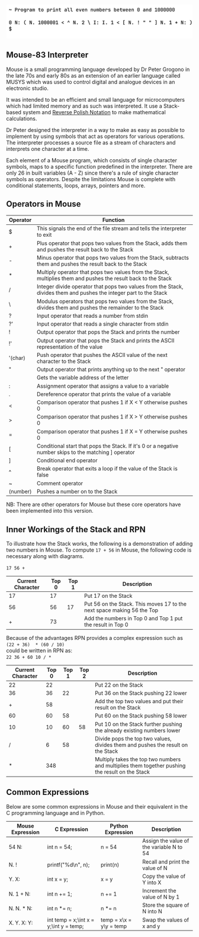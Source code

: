 ![plot](./assets/banner.png)

## Mouse-83 Interpreter
Mouse is a small programming language developed by Dr Peter Grogono in the late
70s and early 80s as an extension of an earlier language called MUSYS which was
used to control digital and analogue devices in an electronic studio.  

It was intended to be an efficient and small language for microcomputers which
had limited memory and as such was interpreted. It use a Stack-based system and
[Reverse Polish Notation](https://en.wikipedia.org/wiki/Reverse_Polish_notation) to make mathematical calculations.  

Dr Peter designed the interpreter in a way to make as easy as possible to implement
by using symbols that act as operators for various operations. The interpreter
processes a source file as a stream of characters and interprets one character at
a time.  

Each element of a Mouse program, which consists of single character symbols, maps
to a specific function predefined in the interpreter. There are only 26 in built
variables (A - Z) since there's a rule of single character symbols as operators.
Despite the limitations Mouse is complete with conditional statements, loops,
arrays, pointers and more.


## Operators in Mouse
| Operator | Function                                                                                                           |
| -------- | ------------------------------------------------------------------------------------------------------------------ |
| $        | This signals the end of the file stream and tells the interpreter to exit                                          |
| +        | Plus operator that pops two values from the Stack, adds them and pushes the result back to the Stack               |
| -        | Minus operator that pops two values from the Stack, subtracts them and pushes the result back to the Stack         |
| *        | Multiply operator that pops two values from the Stack, multiplies them and pushes the result back to the Stack     |
| /        | Integer divide operator that pops two values from the Stack, divides them and pushes the integer part to the Stack |
| \        | Modulus operators that pops two values from the Stack, divides them and pushes the remainder to the Stack          |
| ?        | Input operator that reads a number from stdin                                                                      |
| ?'       | Input operator that reads a single character from stdin                                                            |
| !        | Output operator that pops the Stack and prints the number                                                          |
| !'       | Output operator that pops the Stack and prints the ASCII representation of the value                               |
| '(char)  | Push operator that pushes the ASCII value of the next character to the Stack                                       |
| "        | Output operator that prints anything up to the next " operator                                                     |
| <letter> | Gets the variable address of the letter                                                                            |
| :        | Assignment operator that assigns a value to a variable                                                             |
| .        | Dereference operator that prints the value of a variable                                                           |
| <        | Comparison operator that pushes 1 if X < Y otherwise pushes 0                                                      |
| >        | Comparison operator that pushes 1 if X > Y otherwise pushes 0                                                      |
| =        | Comparison operator that pushes 1 if X = Y otherwise pushes 0                                                      |
| [        | Conditional start that pops the Stack. If it's 0 or a negative number skips to the matching ] operator             |
| ]        | Conditional end operator                                                                                           |
| ^        | Break operator that exits a loop if the value of the Stack is false                                                |
| ~        | Comment operator                                                                                                   |
| (number) | Pushes a number on to the Stack                                                                                    |

NB: There are other operators for Mouse but these core operators have been implemented into this version.


## Inner Workings of the Stack and RPN
To illustrate how the Stack works, the following is a demonstration of adding two numbers
in Mouse. To compute ``17 + 56`` in Mouse, the following code is necessary along with
diagrams.

`` 17 56 + ``

| Current Character | Top 0 | Top 1 | Description                                                            |
| ----------------- | ----- | ----- | ---------------------------------------------------------------------- |
| 17                | 17    |       | Put 17 on the Stack                                                    |
| 56                | 56    | 17    | Put 56 on the Stack. This moves 17 to the next space making 56 the Top |
| +                 | 73    |       | Add the numbers in Top 0 and Top 1 put the result in Top 0             |

   
Because of the advantages RPN provides a complex expression such as  
``(22 + 36)  * (60 / 10)``  
could be written in RPN as:  
``22 36 + 60 10 / *``

| Current Character | Top 0 | Top 1 | Top 2 | Description                                                                                     |
| ----------------- | ----- | ----- | ----- | ----------------------------------------------------------------------------------------------- |
| 22                | 22    |       |       | Put 22 on the Stack                                                                             |
| 36                | 36    | 22    |       | Put 36 on the Stack pushing 22 lower                                                            |
| +                 | 58    |       |       | Add the top two values and put their result on the Stack                                        |
| 60                | 60    | 58    |       | Put 60 on the Stack pushing 58 lower                                                            |
| 10                | 10    | 60    | 58    | Put 10 on the Stack further pushing the already existing numbers lower                          |
| /                 | 6     | 58    |       | Divide pops the top two values, divides them and pushes the result on the Stack                 |
| *                 | 348   |       |       | Multiply takes the top two numbers and multiplies them together pushing the result on the Stack |


## Common Expressions
Below are some common expressions in Mouse and their equivalent in the C programming
language and in Python.  

| Mouse Expression | C Expression                           | Python Expression       | Description                              |
| ---------------- | ------------------                     | -----------------       | ---------------------------------------- |
| 54 N:            | int n = 54;                            | n = 54                  | Assign the value of the variable N to 54 |
| N. !             | printf("%d\n", n);                     | print(n)                | Recall and print the value of N          |
| Y. X:            | int x = y;                             | x = y                   | Copy the value of Y into X               |
| N. 1 + N:        | int n += 1;                            | n += 1                  | Increment the value of N by 1            |
| N. N. * N:       | int n *= n;                            | n *= n                  | Store the square of N into N             |
| X. Y. X: Y:      | int temp = x;\int x = y;\int y = temp; | temp = x\x = y\y = temp | Swap the values of x and y               |

